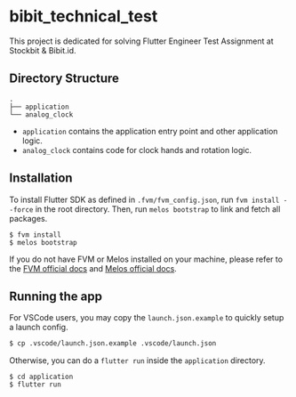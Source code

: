 # bibit_technical_test

This project is dedicated for solving Flutter Engineer Test Assignment at Stockbit & Bibit.id.

## Directory Structure

```
.
├── application 
└── analog_clock
```

- `application` contains the application entry point and other application logic.
- `analog_clock` contains code for clock hands and rotation logic.

## Installation

To install Flutter SDK as defined in `.fvm/fvm_config.json`, run `fvm install --force` in the root directory. Then, run `melos bootstrap` to link and fetch all packages.

```
$ fvm install 
$ melos bootstrap
```

If you do not have FVM or Melos installed on your machine, please refer to the [FVM official docs](https://fvm.app/) and [Melos official docs](https://melos.invertase.dev/). 

## Running the app

For VSCode users, you may copy the `launch.json.example` to quickly setup a launch config.

```bash
$ cp .vscode/launch.json.example .vscode/launch.json
```

Otherwise, you can do a `flutter run` inside the `application` directory.

```
$ cd application
$ flutter run
```
